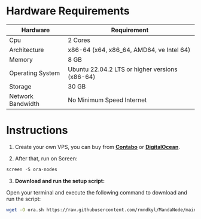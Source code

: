 # Hardware Requirements
| Hardware | Requirement |
| ------------- | ---------------- |
Cpu | 2 Cores
Architecture | x86-64 (x64, x86_64, AMD64, ve Intel 64)
Memory | 8 GB
Operating System | Ubuntu 22.04.2 LTS or higher versions (x86-64)
Storage | 30 GB
Network Bandwidth | No Minimum Speed Internet 

# Instructions

1. Create your own VPS, you can buy from **[Contabo](https://contabo.com/)** or **[DigitalOcean](https://m.do.co/c/5423032133fa)**.

2. After that, run on Screen:
```python
screen -S ora-nodes
```
3. **Download and run the setup script:**

Open your terminal and execute the following command to download and run the script:

   ```sh
   wget -O ora.sh https://raw.githubusercontent.com/rmndkyl/MandaNode/main/Ora-Protocol-Nodes/ora.sh && chmod +x ora.sh && sed -i 's/\r$//' ora.sh && ./ora.sh
   ```

